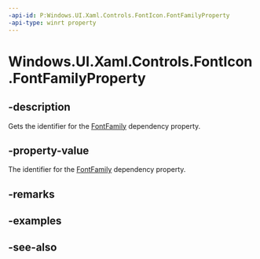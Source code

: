 ```yaml
---
-api-id: P:Windows.UI.Xaml.Controls.FontIcon.FontFamilyProperty
-api-type: winrt property
---
```


<!-- Property syntax
public Windows.UI.Xaml.DependencyProperty FontFamilyProperty { get; }
-->

# Windows.UI.Xaml.Controls.FontIcon.FontFamilyProperty

## -description
Gets the identifier for the [FontFamily](fonticon_fontfamily.md) dependency property.



## -property-value
The identifier for the [FontFamily](fonticon_fontfamily.md) dependency property.

## -remarks

## -examples

## -see-also
